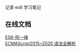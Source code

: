 记录 es6 学习笔记

## 在线文档

[ES6-阮一峰](https://wangdoc.com/es6/index.html)  
[ECMAScript2015~2020 语法全解析](http://es.xiecheng.live)
